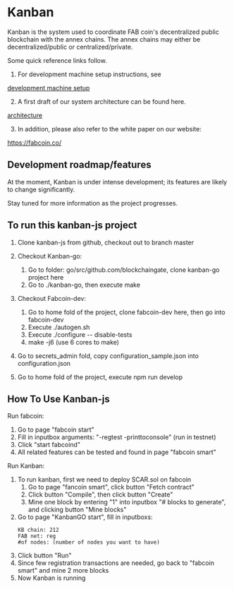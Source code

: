 # Kanban

Kanban is the system used to coordinate FAB coin's decentralized public blockchain with the annex chains. The annex chains may either be decentralized/public or centralized/private. 

Some quick reference links follow. 
1. For development machine setup instructions, see

[development machine setup](doc/development_machine_setup.md)

2. A first draft of our system architecture can be found here.

[architecture](doc/architecture.md)

3. In addition, please also refer to the white paper on our website:

https://fabcoin.co/


## Development roadmap/features
At the moment, Kanban is under intense development; its features are likely to change significantly. 

Stay tuned for more information as the project progresses. 



## To run this kanban-js project

1. Clone kanban-js from github, checkout out to branch master

2. Checkout Kanban-go: 
    1. Go to folder: go/src/github.com/blockchaingate, clone kanban-go project here
    2. Go to ./kanban-go,  then execute make

3. Checkout Fabcoin-dev:
    1. Go to home fold of the project, clone fabcoin-dev here, then go into fabcoin-dev
    2. Execute ./autogen.sh
    3. Execute ./configure -- disable-tests
    4. make -j6   (use 6 cores to make)

4. Go to secrets_admin fold, copy configuration_sample.json into configuration.json

5. Go to home fold of the project, execute npm run develop

## How To Use Kanban-js
Run fabcoin:
1. Go to page "fabcoin start"
2. Fill in inputbox arguments: "-regtest -printtoconsole" (run in testnet)
3. Click "start fabcoind"
4. All related features can be tested and found in page "fabcoin smart"

Run Kanban:
1. To run kanban, first we need to deploy SCAR.sol on fabcoin
    1. Go to page "fancoin smart", click button "Fetch contract"
    2. Click button "Compile", then click button "Create"
    3. Mine one block by entering "1" into inputbox "# blocks to generate", and clicking button "Mine blocks"
2. Go to page "KanbanGO start", fill in inputboxs: 
    ```
    KB chain: 212
    FAB net: reg
    #of nodes: (number of nodes you want to have)
    ```
3. Click button "Run"
4. Since few registration transactions are needed, go back to "fabcoin smart" and mine 2 more blocks
5. Now Kanban is running




